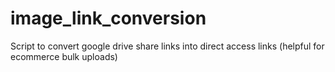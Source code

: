 # image_link_conversion
Script to convert google drive share links into direct access links (helpful for ecommerce bulk uploads)
